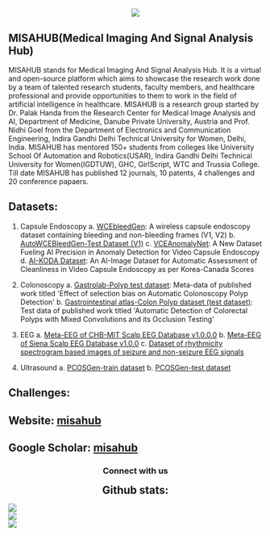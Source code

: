 <h1 align="center">
    <img src="https://readme-typing-svg.herokuapp.com/?font=Righteous&size=35&center=true&vCenter=true&width=500&height=70&duration=4000&lines=Hi+There!+👋;Welcome+To+MISAHUB;" /></h1>

## MISAHUB(Medical Imaging And Signal Analysis Hub)

MISAHUB stands for Medical Imaging And Signal Analysis Hub.  It is a virtual and open-source platform which aims to showcase the research work done by a team of talented research students, faculty members, and healthcare professional and provide opportunities to them to work in the field of artificial intelligence in healthcare. 
MISAHUB is a research group started by  Dr. Palak Handa from the Research Center for Medical Image Analysis and AI, Department of Medicine, Danube Private University, Austria and Prof. Nidhi Goel from the Department of Electronics and Communication Engineering, Indira Gandhi Delhi Technical University for Women, Delhi, India.
MISAHUB has mentored 150+ students from colleges like University School Of Automation and Robotics(USAR), Indira Gandhi Delhi Technical University for Women(IGDTUW), GHC, GirlScript, WTC and Trussia College.
Till date MISAHUB has published 12 journals, 10 patents, 4 challenges and 20 conference papaers.

## Datasets:
1. Capsule Endoscopy
    a. [WCEbleedGen](https://zenodo.org/records/7548320): A wireless capsule endoscopy dataset containing bleeding and non-bleeding frames (V1, V2)
    b. [AutoWCEBleedGen-Test Dataset (V1)](https://zenodo.org/records/10124589)
    c. [VCEAnomalyNet](https://zenodo.org/records/10909126):  A New Dataset Fueling AI Precision in Anomaly Detection for Video Capsule Endoscopy
    d. [AI-KODA Dataset](https://figshare.com/articles/dataset/AI-KODA_Dataset_An_AI-Image_Dataset_for_Automatic_Assessment_of_Cleanliness_in_Video_Capsule_Endoscopy_as_per_Korea-Canada_Scores/25807915): An AI-Image Dataset for Automatic Assessment of Cleanliness in Video Capsule Endoscopy as per Korea-Canada Scores

2. Colonoscopy
   a. [Gastrolab-Polyp test dataset](https://zenodo.org/records/7874340): Meta-data of published work titled 'Effect of selection bias on Automatic Colonoscopy Polyp Detection'
   b. [Gastrointestinal atlas-Colon Polyp dataset (test dataset)](https://zenodo.org/records/10097701): Test data of published work titled 'Automatic Detection of Colorectal Polyps with Mixed Convolutions and its Occlusion Testing'

3. EEG
   a. [Meta-EEG of CHB-MIT Scalp EEG Database v1.0.0.0](https://zenodo.org/record/6062372#.ZEp6jXZBzIU)
   b. [Meta-EEG of Siena Scalp EEG Database v1.0.0](https://zenodo.org/record/6061290#.ZEp6i3ZBzIW)
   c. [Dataset of rhythmicity spectrogram based images of seizure and non-seizure EEG signals](https://zenodo.org/record/6055011#.ZEp6i3ZBzIX)

4. Ultrasound
    a. [PCOSGen-train dataset](https://zenodo.org/records/10430727)
    b. [PCOSGen-test dataset](https://zenodo.org/records/10510879)

## Challenges:

## Website: [misahub](https://misahub.in/)
## Google Scholar: [misahub](https://scholar.google.com/citations?user=mvDYiX0AAAAJ&hl=en)

<h3 align="center">Connect with us</h3>


<h2 align="center" style="margin: 5px 10px;">Github stats:</h2> 

![](https://github-readme-stats.vercel.app/api?username=misahub2023&theme=dark&hide_border=false&include_all_commits=false&count_private=false)<br/>
![](https://github-readme-streak-stats.herokuapp.com/?user=misahub2023&theme=dark&hide_border=false)<br/>
![](https://github-readme-stats.vercel.app/api/top-langs/?username=misahub2023&theme=dark&hide_border=false&include_all_commits=false&count_private=false&layout=compact)



